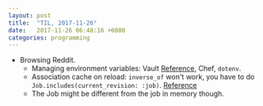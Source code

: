 ```yaml
---
layout: post
title:  "TIL, 2017-11-26"
date:   2017-11-26 06:48:16 +0800
categories: programming
---
```


- Browsing Reddit.
  - Managing environment variables: Vault [Reference](https://www.vaultproject.io/), Chef, `dotenv`.
  - Association cache on reload: `inverse_of` won't work, you have to do `Job.includes(current_revision: :job)`. [Reference](https://www.reddit.com/r/ruby/comments/7ercol/activerecord_how_to_set_association_cache_on/)
  - The Job might be different from the job in memory though.
